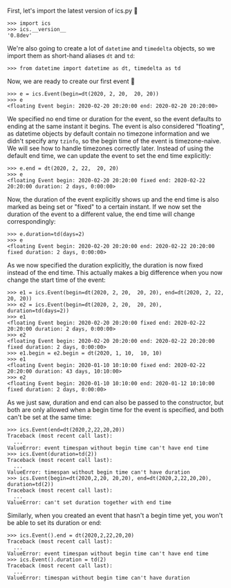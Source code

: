 First, let's import the latest version of ics.py :date:

    >>> import ics
    >>> ics.__version__
    '0.8dev'

We're also going to create a lot of `datetime` and `timedelta` objects,
so we import them as short-hand aliases `dt` and `td`:

    >>> from datetime import datetime as dt, timedelta as td

Now, we are ready to create our first event :tada:

    >>> e = ics.Event(begin=dt(2020, 2, 20,  20, 20))
    >>> e
    <floating Event begin: 2020-02-20 20:20:00 end: 2020-02-20 20:20:00>

We specified no end time or duration for the event, 
so the event defaults to ending at the same instant it begins.
The event is also considered "floating", as datetime objects by default contain no timezone information
and we didn't specify any `tzinfo`, so the begin time of the event is timezone-naive. 
We will see how to handle timezones correctly later.
Instead of using the default end time, we can update the event to set the end time explicitly:

    >>> e.end = dt(2020, 2, 22,  20, 20)
    >>> e
    <floating Event begin: 2020-02-20 20:20:00 fixed end: 2020-02-22 20:20:00 duration: 2 days, 0:00:00>

Now, the duration of the event explicitly shows up and 
the end time is also marked as being set or "fixed" to a certain instant.
If we now set the duration of the event to a different value, the end time will change correspondingly:

    >>> e.duration=td(days=2)
    >>> e
    <floating Event begin: 2020-02-20 20:20:00 end: 2020-02-22 20:20:00 fixed duration: 2 days, 0:00:00>

As we now specified the duration explicitly, the duration is now fixed instead of the end time.
This actually makes a big difference when you now change the start time of the event:

    >>> e1 = ics.Event(begin=dt(2020, 2, 20,  20, 20), end=dt(2020, 2, 22,  20, 20))
    >>> e2 = ics.Event(begin=dt(2020, 2, 20,  20, 20), duration=td(days=2))
    >>> e1
    <floating Event begin: 2020-02-20 20:20:00 fixed end: 2020-02-22 20:20:00 duration: 2 days, 0:00:00>
    >>> e2
    <floating Event begin: 2020-02-20 20:20:00 end: 2020-02-22 20:20:00 fixed duration: 2 days, 0:00:00>
    >>> e1.begin = e2.begin = dt(2020, 1, 10,  10, 10)
    >>> e1
    <floating Event begin: 2020-01-10 10:10:00 fixed end: 2020-02-22 20:20:00 duration: 43 days, 10:10:00>
    >>> e2
    <floating Event begin: 2020-01-10 10:10:00 end: 2020-01-12 10:10:00 fixed duration: 2 days, 0:00:00>

As we just saw, duration and end can also be passed to the constructor, but both are only allowed when a begin time
for the event is specified, and both can't be set at the same time:

    >>> ics.Event(end=dt(2020,2,22,20,20))
    Traceback (most recent call last):
      ...
    ValueError: event timespan without begin time can't have end time
    >>> ics.Event(duration=td(2))
    Traceback (most recent call last):
      ...
    ValueError: timespan without begin time can't have duration
    >>> ics.Event(begin=dt(2020,2,20, 20,20), end=dt(2020,2,22,20,20), duration=td(2))
    Traceback (most recent call last):
      ...
    ValueError: can't set duration together with end time

Similarly, when you created an event that hasn't a begin time yet, you won't be able to set its duration or end:

    >>> ics.Event().end = dt(2020,2,22,20,20)
    Traceback (most recent call last):
      ...
    ValueError: event timespan without begin time can't have end time
    >>> ics.Event().duration = td(2)
    Traceback (most recent call last):
      ...
    ValueError: timespan without begin time can't have duration

